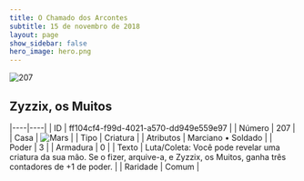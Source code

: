 ```yaml
---
title: O Chamado dos Arcontes
subtitle: 15 de novembro de 2018
layout: page
show_sidebar: false
hero_image: hero.png
---
```


![207](https://cdn.keyforgegame.com/media/card_front/pt/341_207_C938GRH2C993_pt.png)

## Zyzzix, os Muitos

|----|----|
| ID | ff104cf4-f99d-4021-a570-dd949e559e97 |
| Número | 207 |
| Casa | ![Mars](https://archonarcana.com/images/thumb/d/de/Mars.png/22px-Mars.png "Marte") |
| Tipo | Criatura |
| Atributos | Marciano • Soldado |
| Poder | 3 |
| Armadura | 0 |
| Texto | Luta/Coleta: Você pode revelar uma criatura da sua mão. Se o fizer, arquive-a, e Zyzzix, os Muitos, ganha três contadores de +1 de poder. |
| Raridade | Comum |
